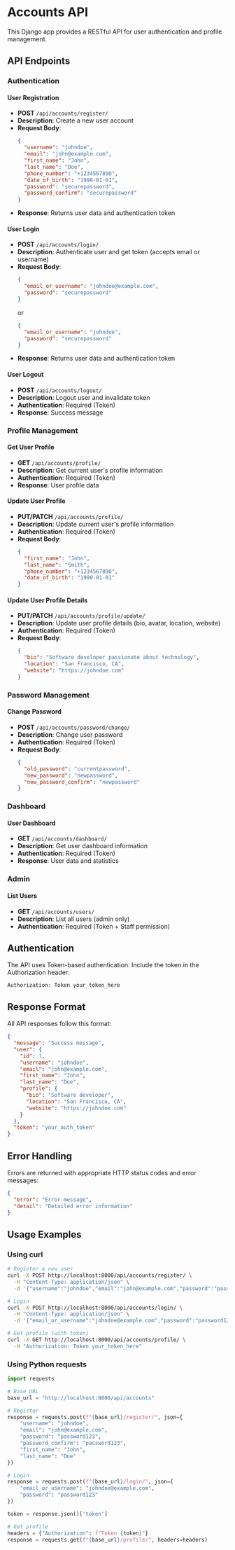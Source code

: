 # Accounts API

This Django app provides a RESTful API for user authentication and profile management.

## API Endpoints

### Authentication

#### User Registration
- **POST** `/api/accounts/register/`
- **Description**: Create a new user account
- **Request Body**:
  ```json
  {
    "username": "johndoe",
    "email": "john@example.com",
    "first_name": "John",
    "last_name": "Doe",
    "phone_number": "+1234567890",
    "date_of_birth": "1990-01-01",
    "password": "securepassword",
    "password_confirm": "securepassword"
  }
  ```
- **Response**: Returns user data and authentication token

#### User Login
- **POST** `/api/accounts/login/`
- **Description**: Authenticate user and get token (accepts email or username)
- **Request Body**:
  ```json
  {
    "email_or_username": "johndoe@example.com",
    "password": "securepassword"
  }
  ```
  or
  ```json
  {
    "email_or_username": "johndoe",
    "password": "securepassword"
  }
  ```
- **Response**: Returns user data and authentication token

#### User Logout
- **POST** `/api/accounts/logout/`
- **Description**: Logout user and invalidate token
- **Authentication**: Required (Token)
- **Response**: Success message

### Profile Management

#### Get User Profile
- **GET** `/api/accounts/profile/`
- **Description**: Get current user's profile information
- **Authentication**: Required (Token)
- **Response**: User profile data

#### Update User Profile
- **PUT/PATCH** `/api/accounts/profile/`
- **Description**: Update current user's profile information
- **Authentication**: Required (Token)
- **Request Body**:
  ```json
  {
    "first_name": "John",
    "last_name": "Smith",
    "phone_number": "+1234567890",
    "date_of_birth": "1990-01-01"
  }
  ```

#### Update User Profile Details
- **PUT/PATCH** `/api/accounts/profile/update/`
- **Description**: Update user profile details (bio, avatar, location, website)
- **Authentication**: Required (Token)
- **Request Body**:
  ```json
  {
    "bio": "Software developer passionate about technology",
    "location": "San Francisco, CA",
    "website": "https://johndoe.com"
  }
  ```

### Password Management

#### Change Password
- **POST** `/api/accounts/password/change/`
- **Description**: Change user password
- **Authentication**: Required (Token)
- **Request Body**:
  ```json
  {
    "old_password": "currentpassword",
    "new_password": "newpassword",
    "new_password_confirm": "newpassword"
  }
  ```

### Dashboard

#### User Dashboard
- **GET** `/api/accounts/dashboard/`
- **Description**: Get user dashboard information
- **Authentication**: Required (Token)
- **Response**: User data and statistics

### Admin

#### List Users
- **GET** `/api/accounts/users/`
- **Description**: List all users (admin only)
- **Authentication**: Required (Token + Staff permission)

## Authentication

The API uses Token-based authentication. Include the token in the Authorization header:

```
Authorization: Token your_token_here
```

## Response Format

All API responses follow this format:

```json
{
  "message": "Success message",
  "user": {
    "id": 1,
    "username": "johndoe",
    "email": "john@example.com",
    "first_name": "John",
    "last_name": "Doe",
    "profile": {
      "bio": "Software developer",
      "location": "San Francisco, CA",
      "website": "https://johndoe.com"
    }
  },
  "token": "your_auth_token"
}
```

## Error Handling

Errors are returned with appropriate HTTP status codes and error messages:

```json
{
  "error": "Error message",
  "detail": "Detailed error information"
}
```

## Usage Examples

### Using curl

```bash
# Register a new user
curl -X POST http://localhost:8000/api/accounts/register/ \
  -H "Content-Type: application/json" \
  -d '{"username":"johndoe","email":"john@example.com","password":"password123","password_confirm":"password123","first_name":"John","last_name":"Doe"}'

# Login
curl -X POST http://localhost:8000/api/accounts/login/ \
  -H "Content-Type: application/json" \
  -d '{"email_or_username":"johndoe@example.com","password":"password123"}'

# Get profile (with token)
curl -X GET http://localhost:8000/api/accounts/profile/ \
  -H "Authorization: Token your_token_here"
```

### Using Python requests

```python
import requests

# Base URL
base_url = "http://localhost:8000/api/accounts"

# Register
response = requests.post(f"{base_url}/register/", json={
    "username": "johndoe",
    "email": "john@example.com",
    "password": "password123",
    "password_confirm": "password123",
    "first_name": "John",
    "last_name": "Doe"
})

# Login
response = requests.post(f"{base_url}/login/", json={
    "email_or_username": "johndoe@example.com",
    "password": "password123"
})

token = response.json()['token']

# Get profile
headers = {"Authorization": f"Token {token}"}
response = requests.get(f"{base_url}/profile/", headers=headers)
```
